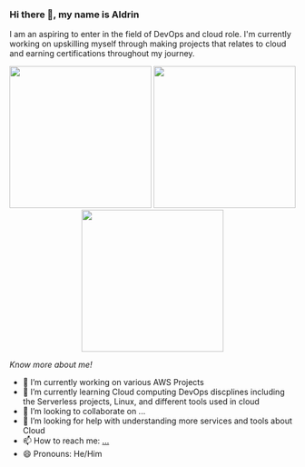 ### Hi there 👋, my name is Aldrin

I am an aspiring to enter in the field of DevOps and cloud role. I'm currently working on upskilling myself through making projects that relates to cloud and earning certifications throughout my journey.

<p align="center">
<img src="https://github.com/didin012/didin012/assets/104528282/9d5d2839-34c8-43ed-b491-ca129832a8df)" width="250">
<img src="https://github.com/didin012/didin012/assets/104528282/ed0ba0da-3faa-4b07-b217-260319bdb7eb)" width="250">
<img src="https://github.com/didin012/didin012/assets/104528282/61cec9a2-c502-4d54-81c5-c27dd9f8374b)" width="250">

</p>

<em>Know more about me!</em>

- 🔭 I’m currently working on various AWS Projects
- 🌱 I’m currently learning Cloud computing DevOps discplines including the Serverless projects, Linux, and different tools used in cloud
- 👯 I’m looking to collaborate on ...
- 🤔 I’m looking for help with understanding more services and tools about Cloud
- 📫 How to reach me: [...](https://www.linkedin.com/in/aldrin-astronomo-665976217/)
- 😄 Pronouns: He/Him


<!--
**didin012/didin012** is a ✨ _special_ ✨ repository because its `README.md` (this file) appears on your GitHub profile.

Here are some ideas to get you started:

- 🔭 I’m currently working on ...
- 🌱 I’m currently learning ...
- 👯 I’m looking to collaborate on ...
- 🤔 I’m looking for help with ...
- 💬 Ask me about ...
- 📫 How to reach me: ...
- 😄 Pronouns: ...
- ⚡ Fun fact: ...
-->
